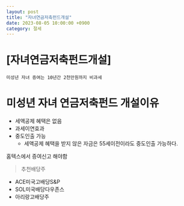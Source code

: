 ```yaml
---
layout: post
title: "자녀연금저축펀드개설"
date: 2023-08-05 10:00:00 +0900
category: 절세
---
```


# [자녀연금저축펀드개설]


``미성년 자녀 증여는 10년간 2천만원까지 비과세``

# 미성년 자녀 연금저축펀드 개설이유

- 세액공제 혜택은 없음
- 과세이연효과
- 중도인출 가능
    - 세액공제 혜택을 받지 않은 자금은 55세이전이라도 중도인출 가능하다.

홈텍스에서 증여신고 해야함

> 추천배당주
- ACE미국고배당S&P
- SOL미국배당다우존스
- 아리랑고배당주